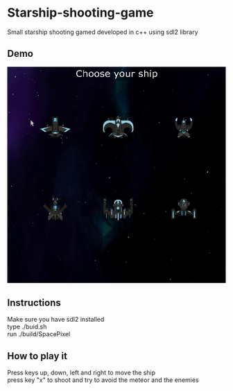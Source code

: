 # Starship-shooting-game
Small starship shooting gamed developed in c++ using sdl2 library

## Demo

![alt text](https://github.com/caiovini/Starship-shooting-game/blob/master/demo.gif)

## Instructions

Make sure you have sdl2 installed<br/>
type ./buid.sh<br/>
run ./build/SpacePixel


## How to play it

Press keys up, down, left and right to move the ship<br/>
press key "x" to shoot and try to avoid the meteor and the enemies

